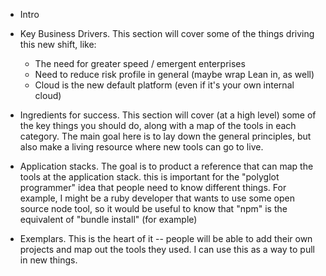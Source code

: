 * Intro

* Key Business Drivers.  This section will cover some of the things driving this new shift, like:
  * The need for greater speed / emergent enterprises
  * Need to reduce risk profile in general (maybe wrap Lean in, as well)
  * Cloud is the new default platform (even if it's your own internal cloud)

* Ingredients for success.  This section will cover (at a high level) some of the key things you should do, along with a map of the tools in each category.  The main goal here is to lay down the general principles, but also make a living resource where new tools can go to live.

* Application stacks.  The goal is to product a reference that can map the tools at the application stack.  this is important for the "polyglot programmer" idea that people need to know different things.  For example, I might be a ruby developer that wants to use some open source node tool, so it would be useful to know that "npm" is the equivalent of "bundle install" (for example)

* Exemplars.  This is the heart of it -- people will be able to add their own projects and map out the tools they used.  I can use this as a way to pull in new things.  



